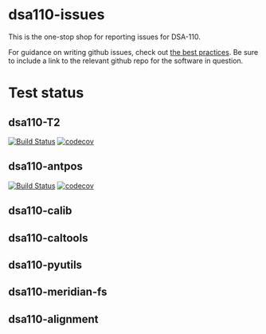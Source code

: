 # dsa110-issues

This is the one-stop shop for reporting issues for DSA-110.

For guidance on writing github issues, check out [the best practices](https://medium.com/nyc-planning-digital/writing-a-proper-github-issue-97427d62a20f). Be sure to include a link to the relevant github repo for the software in question.

# Test status

## dsa110-T2
[![Build Status](https://travis-ci.com/dsa110/dsa110-T2.svg?branch=master)](https://travis-ci.com/dsa110/dsa110-T2)
[![codecov](https://codecov.io/gh/dsa110/dsa110-T2/branch/master/graph/badge.svg)](https://codecov.io/gh/dsa110/dsa110-T2)

## dsa110-antpos
[![Build Status](https://travis-ci.com/dsa110/dsa110-antpos.svg?branch=master)](https://travis-ci.com/dsa110/dsa110-antpos)
[![codecov](https://codecov.io/gh/dsa110/dsa110-antpos/branch/master/graph/badge.svg)](https://codecov.io/gh/dsa110/dsa110-antpos)

## dsa110-calib

## dsa110-caltools

## dsa110-pyutils

## dsa110-meridian-fs

## dsa110-alignment
